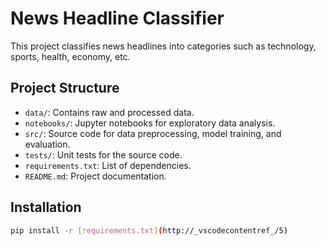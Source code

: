 # News Headline Classifier

This project classifies news headlines into categories such as technology, sports, health, economy, etc.

## Project Structure

- `data/`: Contains raw and processed data.
- `notebooks/`: Jupyter notebooks for exploratory data analysis.
- `src/`: Source code for data preprocessing, model training, and evaluation.
- `tests/`: Unit tests for the source code.
- `requirements.txt`: List of dependencies.
- `README.md`: Project documentation.

## Installation

```bash
pip install -r [requirements.txt](http://_vscodecontentref_/5)
```
